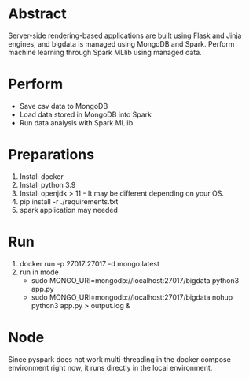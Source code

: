 # Abstract
Server-side rendering-based applications are built using Flask and Jinja engines, and bigdata is managed using MongoDB and Spark. Perform machine learning through Spark MLlib using managed data.

# Perform
- Save csv data to MongoDB
- Load data stored in MongoDB into Spark
- Run data analysis with Spark MLlib

# Preparations
1. Install docker
2. Install python 3.9
3. Install openjdk > 11 - It may be different depending on your OS.
4. pip install -r ./requirements.txt
5. spark application may needed

# Run
1. docker run -p 27017:27017 -d mongo:latest
2. run in mode
    - sudo MONGO_URI=mongodb://localhost:27017/bigdata python3 app.py
    - sudo MONGO_URI=mongodb://localhost:27017/bigdata nohup python3 app.py > output.log &

# Node
Since pyspark does not work multi-threading in the docker compose environment right now, it runs directly in the local environment.

